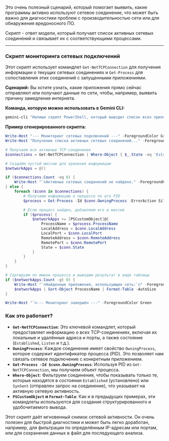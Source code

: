 Это очень полезный сценарий, который помогает выявить, какие программы активно используют сетевое соединение, что может быть важно для диагностики проблем с производительностью сети или для обнаружения вредоносного ПО.

Скрипт - ответ модели, который получает список активных сетевых соединений и связывает их с соответствующими процессами.

-----

### Скрипт мониторинга сетевых подключений

Этот скрипт использует командлет `Get-NetTCPConnection` для получения информации о текущих сетевых соединениях и `Get-Process` для сопоставления этих соединений с запущенными приложениями.

**Сценарий:** Вы хотите узнать, какие приложения прямо сейчас отправляют или получают данные по сети, чтобы, например, выявить причину замедления интернета.

**Команда, которую можно использовать в Gemini CLI:**

```powershell
gemini-cli "Напиши скрипт PowerShell, который выводит список всех приложений, которые в данный момент используют сеть. Для каждого приложения нужно указать его имя, локальный и удалённый IP-адреса, а также локальный и удалённый порты."
```

**Пример сгенерированного скрипта:**

```powershell
Write-Host "--- Мониторинг сетевых подключений ---" -ForegroundColor Green
Write-Host "Получение списка активных сетевых соединений..." -ForegroundColor Yellow

# Получаем все активные TCP-соединения
$connections = Get-NetTCPConnection | Where-Object { $_.State -eq 'Established' -or $_.State -eq 'SynSent' }

# Создаём пустой массив для хранения информации
$networkApps = @()

if ($connections.Count -eq 0) {
    Write-Host "`nАктивных сетевых соединений не найдено." -ForegroundColor Red
} else {
    foreach ($conn in $connections) {
        # Получаем информацию о процессе по его PID
        $process = Get-Process -Id $conn.OwningProcess -ErrorAction SilentlyContinue

        # Если процесс найден, добавляем его в массив
        if ($process) {
            $networkApps += [PSCustomObject]@{
                ProcessName = $process.ProcessName
                LocalAddress = $conn.LocalAddress
                LocalPort = $conn.LocalPort
                RemoteAddress = $conn.RemoteAddress
                RemotePort = $conn.RemotePort
                State = $conn.State
            }
        }
    }
}

# Сортируем по имени процесса и выводим результат в виде таблицы
if ($networkApps.Count -gt 0) {
    Write-Host "`nНайденные приложения, использующие сеть:`n" -ForegroundColor Cyan
    $networkApps | Sort-Object ProcessName | Format-Table -AutoSize
}

Write-Host "`n--- Мониторинг завершён ---" -ForegroundColor Green
```

### Как это работает?

  * **`Get-NetTCPConnection`**: Это ключевой командлет, который предоставляет информацию о всех TCP-соединениях, включая их локальные и удалённые адреса и порты, а также состояние (`Established`, `Listen` и т.д.).
  * **`OwningProcess`**: Каждое соединение имеет свойство `OwningProcess`, которое содержит идентификатор процесса (PID). Это позволяет нам связать сетевое подключение с конкретным приложением.
  * **`Get-Process -Id $conn.OwningProcess`**: Используя PID из `Get-NetTCPConnection`, мы получаем объект процесса.
  * **`Where-Object`**: Фильтруем соединения, чтобы показывать только те, которые находятся в состоянии `Established` (установлено) или `SynSent` (отправлен запрос на соединение), что указывает на активную сетевую активность.
  * **`PSCustomObject` и `Format-Table`**: Как и в предыдущих примерах, эти командлеты используются для создания структурированного и удобочитаемого вывода.

Этот скрипт даёт мгновенный снимок сетевой активности. Он очень полезен для быстрой диагностики и может быть легко доработан, например, для фильтрации по определённым IP-адресам или портам, или для сохранения данных в файл для последующего анализа.